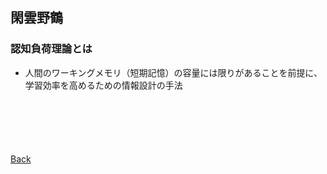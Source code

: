 ## 閑雲野鶴

### 認知負荷理論とは

- 人間のワーキングメモリ（短期記憶）の容量には限りがあることを前提に、学習効率を高めるための情報設計の手法

<p style="margin-top: 100px;"></p>

[Back](./../../)
